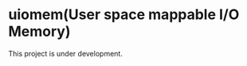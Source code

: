 uiomem(User space mappable I/O Memory)
==================================================================================

This project is under development.



